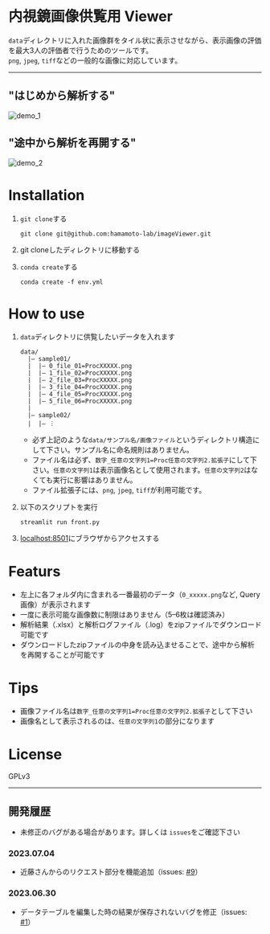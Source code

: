 # 内視鏡画像供覧用 Viewer

`data`ディレクトリに入れた画像群をタイル状に表示させながら、表示画像の評価を最大3人の評価者で行うためのツールです。  
`png`, `jpeg`, `tiff`などの一般的な画像に対応しています。

----------

## "はじめから解析する"
![demo_1](https://github.com/hamamoto-lab/imageViewer/assets/7193590/580572c5-0289-4ff4-83df-d91569b0afc8)

## "途中から解析を再開する"
![demo_2](https://github.com/hamamoto-lab/imageViewer/assets/7193590/40c35c6b-2cef-4ca1-ba13-110187b355db)



# Installation

1. `git clone`する

   ```
   git clone git@github.com:hamamoto-lab/imageViewer.git
   ```
2. git cloneしたディレクトリに移動する
3. `conda create`する

   ```
   conda create -f env.yml
   ```



# How to use

1. `data`ディレクトリに供覧したいデータを入れます

   ```
   data/
     |– sample01/
     |	|– 0_file_01=ProcXXXXX.png
     |	|– 1_file_02=ProcXXXXX.png
     |	|– 2_file_03=ProcXXXXX.png
     |	|– 3_file_04=ProcXXXXX.png
     |	|– 4_file_05=ProcXXXXX.png
     |	|– 5_file_06=ProcXXXXX.png
     |
     |– sample02/
     |	|– ︙

   ```
   - 必ず上記のような`data/サンプル名/画像ファイル`というディレクトリ構造にして下さい。サンプル名に命名規則はありません。
   - ファイル名は必ず、`数字_任意の文字列1=Proc任意の文字列2.拡張子`にして下さい。`任意の文字列1`は表示画像名として使用されます。`任意の文字列2`はなくても実行に影響はありません。
   - ファイル拡張子には、`png`, `jpeg`, `tiff`が利用可能です。

2. 以下のスクリプトを実行

   ```
   streamlit run front.py
   ```
3. [localhost:8501](http://localhost:8501)にブラウザからアクセスする


# Featurs
- 左上に各フォルダ内に含まれる一番最初のデータ（`0_xxxxx.png`など, Query画像）が表示されます
- 一度に表示可能な画像数に制限はありません（5–6枚は確認済み）
- 解析結果（.xlsx）と解析ログファイル（.log）をzipファイルでダウンロード可能です
- ダウンロードしたzipファイルの中身を読み込ませることで、途中から解析を再開することが可能です

# Tips
- 画像ファイル名は`数字_任意の文字列1=Proc任意の文字列2.拡張子`として下さい
- 画像名として表示されるのは、`任意の文字列1`の部分になります

# License
GPLv3

------------

## 開発履歴

- 未修正のバグがある場合があります。詳しくは `issues`をご確認下さい

### 2023.07.04

- 近藤さんからのリクエスト部分を機能追加（issues: [#9](https://github.com/hamamoto-lab/imageViewer/issues/9)）

### 2023.06.30

- データテーブルを編集した時の結果が保存されないバグを修正（issues: [#1](https://github.com/hamamoto-lab/imageViewer/issues/1)）
